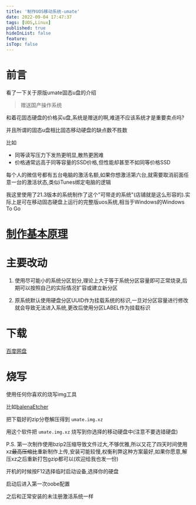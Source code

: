 ```yaml
---
title: '制作UOS移动系统-umate'
date: 2022-09-04 17:47:37
tags: [UOS,Linux]
published: true
hideInList: false
feature: 
isTop: false
---
```

# 前言

看了一下关于原版umate固态u盘的介绍
>赠送国产操作系统

和着花固态硬盘的价格买u盘,系统是赠送的啊,难道不应该系统才是重要卖点吗?

并且所谓的固态u盘相比固态移动硬盘的缺点数不胜数

比如
+ 同等读写压力下发热更明显,散热更困难
+ 价格通常远高于同等容量的SSD价格,但性能却甚至不如同等价格SSD

每个人的微信号都有五台电脑的激活名额,如果你想激活第六台,就需要取消前面任意一台的激活状态,类似iTunes绑定电脑的逻辑

我这里使用了21.3版本的系统制作了这个"可带走的系统"(店铺就是这么形容的).实际上是可在移动固态硬盘上运行的完整版uos系统,相当于Windows的Windows To Go
# [制作基本原理](https://zhangyiming748.github.io/2022/09/01/use_dd_clone_disk/)

# 主要改动

1. 使用尽可能小的系统分区划分,理论上大于等于系统分区容量即可正常烧录,后期可以按照自己的实际情况扩容或建立新分区

2. 原系统默认使用硬盘分区UUID作为挂载系统的标识,一旦对分区容量进行修改就会导致无法进入系统,更改后使用分区LABEL作为挂载标识

# 下载
[百度网盘](https://pan.baidu.com/s/1xszqBrj72MficW5p2ZUyIQ?pwd=ejai)
# 烧写

使用任何你喜欢的烧写img工具

比如[balenaEtcher](https://www.balena.io/etcher/)

把下载好的zip分卷解压得到 `umate.img.xz`

用这个软件把 `umate.img.xz` 烧写到你选择的移动硬盘中(注意不要选错硬盘)

P.S.
第一次制作使用bzip2压缩导致文件过大,不够优雅,所以又花了四天时间使用xz~~最高压缩比~~重新制作上传,安装可能较慢,权衡利弊这种方案最好,如果你愿意,解压xz之后重新打包gzip都可以(欢迎给我也发一份)


开机的时候按F12选择临时启动设备,选择你的硬盘

启动后进入第一次oobe配置

之后和正常安装的未注册激活系统一样
